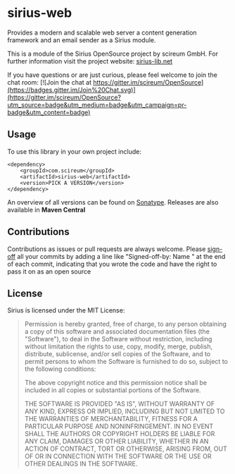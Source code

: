 # sirius-web

Provides a modern and scalable web server a content generation framework and an email sender as a Sirius module.

This is a module of the Sirius OpenSource project by scireum GmbH. For further information visit the project website: [sirius-lib.net](http://sirius-lib.net)

If you have questions or are just curious, please feel welcome to join the chat room:
[![Join the chat at https://gitter.im/scireum/OpenSource](https://badges.gitter.im/Join%20Chat.svg)](https://gitter.im/scireum/OpenSource?utm_source=badge&utm_medium=badge&utm_campaign=pr-badge&utm_content=badge)

## Usage 
To use this library in your own project include:
```
<dependency>
    <groupId>com.scireum</groupId>
    <artifactId>sirius-web</artifactId>
    <version>PICK A VERSION</version>
</dependency>
```
An overview of all versions can be found on [Sonatype](https://oss.sonatype.org/content/groups/public/com/scireum/sirius-web/). Releases are also available in **Maven Central**

## Contributions

Contributions as issues or pull requests are always welcome. Please [sign-off](http://developercertificate.org) 
all your commits by adding a line like "Signed-off-by: Name <email>" at the end of each commit, indicating that
you wrote the code and have the right to pass it on as an open source

## License

Sirius is licensed under the MIT License:

> Permission is hereby granted, free of charge, to any person obtaining a copy
> of this software and associated documentation files (the "Software"), to deal
> in the Software without restriction, including without limitation the rights
> to use, copy, modify, merge, publish, distribute, sublicense, and/or sell
> copies of the Software, and to permit persons to whom the Software is
> furnished to do so, subject to the following conditions:
> 
> The above copyright notice and this permission notice shall be included in
> all copies or substantial portions of the Software.
> 
> THE SOFTWARE IS PROVIDED "AS IS", WITHOUT WARRANTY OF ANY KIND, EXPRESS OR
> IMPLIED, INCLUDING BUT NOT LIMITED TO THE WARRANTIES OF MERCHANTABILITY,
> FITNESS FOR A PARTICULAR PURPOSE AND NONINFRINGEMENT. IN NO EVENT SHALL THE
> AUTHORS OR COPYRIGHT HOLDERS BE LIABLE FOR ANY CLAIM, DAMAGES OR OTHER
> LIABILITY, WHETHER IN AN ACTION OF CONTRACT, TORT OR OTHERWISE, ARISING FROM,
> OUT OF OR IN CONNECTION WITH THE SOFTWARE OR THE USE OR OTHER DEALINGS IN
> THE SOFTWARE.

